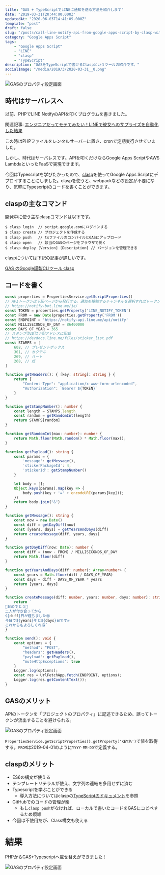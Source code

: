 ```yaml
---
title: "GAS + TypeScriptでLINEに通知を送る方法を紹介します"
date: "2019-03-31T20:44:00.000Z"
updatedAt: "2020-06-03T14:41:09.000Z"
template: "post"
draft: false
slug: "/posts/call-line-notify-api-from-google-apps-script-by-clasp-with-typescript"
category: "Google Apps Script"
tags:
    - "Google Apps Script"
    - "LINE"
    - "clasp"
    - "TypeScript"
description: "GASをTypeScriptで書けるClaspというツールの紹介です。"
socialImage: "/media/2019/3/2020-03-31__0.png"
---
```


![GASのプロパティ設定画面](/media/2019/3/2020-03-31__0.png)

## 時代はサーバレスへ
以前、PHPでLINE NotifyのAPIを叩くプログラムを書きました。

関連記事: [エンジニアだってモテてみたい！LINEで彼女へのサプライズを自動化した結果](/posts/notify-anniversary-to-line)

この時はPHPファイルをレンタルサーバーに置き、cronで定期実行させていました。

しかし、時代はサーバレスです。APIを叩くだけならGoogle Apps ScriptやAWS LambdaといったFaaSで実現できます。

今回はTypescriptを学びたかったので、[clasp](https://github.com/google/clasp)を使ってGoogle Apps Scriptにデプロイすることにしました。claspを使うと、webpackなどの設定が不要になり、気軽にTypescriptのコードを書くことができます。

## claspの主なコマンド
開発中に使う主なclaspコマンドは以下です。

```
$ clasp login  // script.google.comにログインする
$ clasp create // プロジェクトを作成する
$ clasp push   // tsファイルのコンパイルとGASにアップロード
$ clasp open   // 該当のGASのページをブラウザで開く
$ clasp deploy [Version] [Description] // バージョンを管理できる
```

claspについては下記の記事が詳しいです。

[GAS のGoogle謹製CLIツール clasp](https://qiita.com/HeRo/items/4e65dcc82783b2766c03)

## コードを書く

```ts
const properties = PropertiesService.getScriptProperties()
// APIトークンは下記ページから発行する。通知を投稿するチャンネルを選択すればトークンが発行される。
// https://notify-bot.line.me/ja/
const TOKEN = properties.getProperty('LINE_NOTIFY_TOKEN')
const FROM = new Date(properties.getProperty('FROM'))
const ENDPOINT = 'https://notify-api.line.me/api/notify'
const MILLISECONDS_OF_DAY = 86400000
const DAYS_OF_YEAR = 365
// スタンプのIDは下記アドレスに記載
// https://devdocs.line.me/files/sticker_list.pdf
const STAMPS = [
    608, // プレゼントボックス
    301, // カクテル
    269, // ハート
    268, // 虹
]

function getHeaders(): { [key: string]: string } {
    return {
        "Content-Type": "application/x-www-form-urlencoded",
        "Authorization": `Bearer ${TOKEN}`
    }
}

function getStampNumber(): number {
    const length = STAMPS.length
    const random = getRandomInt(length)
    return STAMPS[random]
}

function getRandomInt(max: number): number {
    return Math.floor(Math.random() * Math.floor(max));
}

function getPayload(): string {
    const params = {
        'message': getMessage(),
        'stickerPackageId': 4,
        'stickerId': getStampNumber()
    }

    let body = [];
    Object.keys(params).map(key => {
        body.push(key + '=' + encodeURI(params[key]));
    })
    return body.join("&")
}

function getMessage(): string {
    const now = new Date()
    const diff = getDayDiff(now)
    const [years, days] = getYearsAndDays(diff)
    return createMessage(diff, years, days)
}

function getDayDiff(now: Date): number {
    const diff = (now - FROM) / MILLISECONDS_OF_DAY
    return Math.floor(diff)
}

function getYearsAndDays(diff: number): Array<number> {
    const years = Math.floor(diff / DAYS_OF_YEAR)
    const days = diff - DAYS_OF_YEAR * years
    return [years, days]
}

function createMessage(diff: number, years: number, days: number): string {
    return `
🎉おめでとう🎉
二人が付き合ってから
${diff}日が経ちました😍
今日で${years}年と${days}日です💕
これからもよろしくね😘`
}

function send(): void {
    const options = {
        "method": "POST",
        "headers": getHeaders(),
        "payload": getPayload(),
        "muteHttpExceptions": true
    }
    Logger.log(options);
    const res = UrlFetchApp.fetch(ENDPOINT, options);
    Logger.log(res.getContentText());
}
```

## GASのメリット
APIのトークンを「プロジェクトのプロパティ」に記述できるため、誤ってトークンが流出することを避けられる。

![GASのプロパティ設定画面](/media/2019/3/2020-03-31__1.png)

`PropertiesService.getScriptProperties().getProperty('KEY名')`で値を取得する。`FROM`は2019-04-01のように`YYYY-MM-DD`で定義する。

## claspのメリット
- ES6の構文が使える
- テンプレートリテラルが使え、文字列の連結を多用せずに済む
- Typescriptを学ぶことができる
    - 導入方法についてはclaspの[TypeScriptのドキュメント](https://github.com/google/clasp/blob/master/docs/typescript.md)を参照
- GitHubでのコードの管理が楽
    - もし`clasp push`がなければ、ローカルで書いたコードをGASにコピペするため煩雑
- 今回は不使用だが、Class構文も使える

# 結果
PHPからGAS+Typescriptへ載せ替えができました！

![GASのプロパティ設定画面](/media/2019/3/2020-03-31__0.png)

